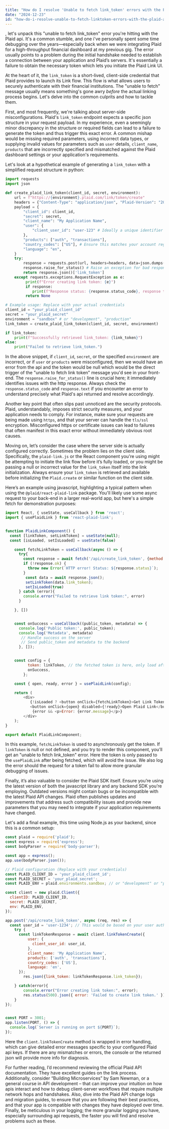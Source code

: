 ```yaml
---
title: "How do I resolve 'Unable to fetch link_token' errors with the Plaid API?"
date: "2024-12-23"
id: "how-do-i-resolve-unable-to-fetch-linktoken-errors-with-the-plaid-api"
---
```


, let's unpack this "unable to fetch link_token" error you're hitting with the Plaid api. It's a common stumble, and one i've personally spent some time debugging over the years—especially back when we were integrating Plaid for a high-throughput financial dashboard at my previous gig. The error usually points to a problem during the initial handshake needed to establish a connection between your application and Plaid’s servers. It's essentially a failure to obtain the necessary token which lets you initiate the Plaid Link UI.

At the heart of it, the `link_token` is a short-lived, client-side credential that Plaid provides to launch its Link flow. This flow is what allows users to securely authenticate with their financial institutions. The "unable to fetch" message usually means something's gone awry *before* the actual linking process begins. Let's delve into the common culprits and how to tackle them.

First, and most frequently, we're talking about server-side misconfigurations. Plaid's `link_token` endpoint expects a specific json structure in your request payload. In my experience, even a seemingly minor discrepancy in the structure or required fields can lead to a failure to generate the token and thus trigger this exact error. A common mishap would be missing required parameters, using incorrect data types, or supplying invalid values for parameters such as `user` details, `client_name`, `products` that are incorrectly specified and mismatched against the Plaid dashboard settings or your application's requirements.

Let's look at a hypothetical example of generating a `link_token` with a simplified request structure in python:

```python
import requests
import json

def create_plaid_link_token(client_id, secret, environment):
    url = f"https://{environment}.plaid.com/link/token/create"
    headers = {"Content-Type": "application/json", "Plaid-Version": "2020-09-14"}
    payload = {
        "client_id": client_id,
        "secret": secret,
        "client_name": "My Application Name",
        "user": {
            "client_user_id": "user-123" # Ideally a unique identifier from your system
        },
        "products": ["auth", "transactions"],
        "country_codes": ["US"], # Ensure this matches your account region
        "language": "en",
    }
    try:
        response = requests.post(url, headers=headers, data=json.dumps(payload))
        response.raise_for_status() # Raise an exception for bad responses (4xx or 5xx)
        return response.json()['link_token']
    except requests.exceptions.RequestException as e:
         print(f"Error creating link token: {e}")
         if response:
            print(f"Response status: {response.status_code}, response text: {response.text}")
         return None

# Example usage: Replace with your actual credentials
client_id = "your_plaid_client_id"
secret = "your_plaid_secret"
environment = "sandbox" # or "development", "production"
link_token = create_plaid_link_token(client_id, secret, environment)

if link_token:
    print(f"Successfully retrieved link_token: {link_token}")
else:
    print("Failed to retrieve link_token.")
```

In the above snippet, if `client_id`, `secret`, or the specified `environment` are incorrect, or if `user` or `products` were misconfigured, then we would have an error from the api and the token would be null which would be the direct trigger of the "unable to fetch link token" message you'd see in your front-end. The `response.raise_for_status()` line is crucial here; it immediately identifies issues with the http response. Always check the `response.status_code` and `response.text` if you encounter an error to understand precisely what Plaid's api returned and resolve accordingly.

Another key point that often slips past unnoticed are the security protocols. Plaid, understandably, imposes strict security measures, and your application needs to comply. For instance, make sure your requests are being made using `https`, and that your server can handle the `tls/ssl` encryption. Misconfigured https or certificate issues can lead to failures that often manifest in this exact error without immediately obvious root causes.

Moving on, let’s consider the case where the server side is actually configured correctly. Sometimes the problem lies on the client side. Specifically, the `plaid-link.js` or the React component you're using might be attempting to initiate the link flow before it’s fully loaded, or you might be passing a null or incorrect value for the `link_token` itself into the link initialization. Always ensure your `link_token` is retrieved and available before initializing the `Plaid.create` or similar function on the client side.

Here’s an example using javascript, highlighting a typical pattern when using the `@plaid/react-plaid-link` package. You'll likely use some async request to your back-end in a larger real-world app, but here's a simple fetch for demonstration purposes:

```javascript
import React, { useState, useCallback } from 'react';
import { usePlaidLink } from 'react-plaid-link';


function PlaidLinkComponent() {
  const [linkToken, setLinkToken] = useState(null);
  const [isLoaded, setIsLoaded] = useState(false)

    const fetchLinkToken = useCallback(async () => {
      try{
        const response = await fetch('/api/create_link_token', {method: 'POST'})
        if (!response.ok) {
          throw new Error(`HTTP error! Status: ${response.status}`);
        }
         const data = await response.json();
         setLinkToken(data.link_token);
         setIsLoaded(true)
      } catch (error){
        console.error("Failed to retrieve link token:", error)
      }

    }, [])


    const onSuccess = useCallback((public_token, metadata) => {
      console.log('Public token:', public_token);
      console.log('Metadata', metadata)
       // Handle success on the server
       // Send public_token and metadata to the backend
      }, []);


    const config = {
          token: linkToken, // the fetched token is here, only load after it is defined.
          onSuccess,
        };

    const { open, ready, error } = usePlaidLink(config);

    return (
        <div>
           {!isLoaded ? <button onClick={fetchLinkToken}>Get Link Token</button> :
           <button onClick={open} disabled={!ready}>Open Plaid Link</button>}
            {error && <p>Error: {error.message}</p>}
        </div>
    );
}

export default PlaidLinkComponent;
```

In this example, `fetchLinkToken` is used to asynchronously get the token. If `linkToken` is null or not defined, and you try to render this component, you’ll get an "unable to fetch link_token" error. Here the token is only passed to the `usePlaidLink` after being fetched, which will avoid the issue. We also log the error should the request for a token fail to allow more granular debugging of issues.

Finally, it’s also valuable to consider the Plaid SDK itself. Ensure you’re using the latest version of both the javascript library and any backend SDK you’re employing. Outdated versions might contain bugs or be incompatible with the latest Plaid API changes. Plaid often publishes updates and improvements that address such compatibility issues and provide new parameters that you may need to integrate if your application requirements have changed.

Let's add a final example, this time using Node.js as your backend, since this is a common setup:

```javascript
const plaid = require('plaid');
const express = require('express');
const bodyParser = require('body-parser');

const app = express();
app.use(bodyParser.json());

// Plaid configuration (Replace with your credentials)
const PLAID_CLIENT_ID = 'your_plaid_client_id';
const PLAID_SECRET = 'your_plaid_secret';
const PLAID_ENV = plaid.environments.sandbox; // or "development" or "production"

const client = new plaid.Client({
  clientID: PLAID_CLIENT_ID,
  secret: PLAID_SECRET,
  env: PLAID_ENV,
});

app.post('/api/create_link_token', async (req, res) => {
  const user_id = 'user-1234'; // This would be based on your user authentication logic
    try {
      const linkTokenResponse = await client.linkTokenCreate({
          user: {
            client_user_id: user_id,
          },
          client_name: 'My Application Name',
          products: ['auth', 'transactions'],
          country_codes: ['US'],
          language: 'en',
      });
        res.json({link_token: linkTokenResponse.link_token});

    } catch(error){
        console.error("Error creating link token:", error);
        res.status(500).json({ error: 'Failed to create link token.' })
    }
});


const PORT = 3001;
app.listen(PORT, () => {
  console.log(`Server is running on port ${PORT}`);
});
```

Here the `client.linkTokenCreate` method is wrapped in error handling, which can give detailed error messages specific to your configured Plaid api keys. If there are any mismatches or errors, the console or the returned json will provide more info for diagnosis.

For further reading, I’d recommend reviewing the official Plaid API documentation. They have excellent guides on the link process. Additionally, consider “Building Microservices” by Sam Newman, or a general course in API development – that can improve your intuition on how apis interact and how to debug client-server workflows that require multiple network hops and handshakes. Also, dive into the Plaid API change logs and migration guides, to ensure that you are following their best practices, and that your app is compatible with changes they have deployed over time. Finally, be meticulous in your logging; the more granular logging you have, especially surrounding api requests, the faster you will find and resolve problems such as these.
